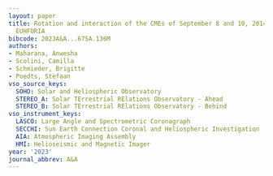 ```yaml
---
layout: paper
title: Rotation and interaction of the CMEs of September 8 and 10, 2014, tested with
  EUHFORIA
bibcode: 2023A&A...675A.136M
authors:
- Maharana, Anwesha
- Scolini, Camilla
- Schmieder, Brigitte
- Poedts, Stefaan
vso_source_keys:
  SOHO: Solar and Heliospheric Observatory
  STEREO_A: Solar TErrestrial RElations Observatory - Ahead
  STEREO_B: Solar TErrestrial RElations Observatory - Behind
vso_instrument_keys:
  LASCO: Large Angle and Spectrometric Coronagraph
  SECCHI: Sun Earth Connection Coronal and Heliospheric Investigation
  AIA: Atmospheric Imaging Assembly
  HMI: Helioseismic and Magnetic Imager
year: '2023'
journal_abbrev: A&A
---
```

